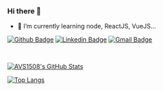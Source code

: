 ### Hi there 👋

- 🌱 I’m currently learning node, ReactJS, VueJS...

[![Github Badge](https://img.shields.io/badge/-Github-000?style=flat-square&logo=Github&logoColor=white&link=https://github.com/vininjr/)](https://github.com/vininjr/)
[![Linkedin Badge](https://img.shields.io/badge/-LinkedIn-blue?style=flat-square&logo=Linkedin&logoColor=white&link=https://www.linkedin.com/in/vininjr//)](https://www.linkedin.com/in/vininjr/)
[![Gmail Badge](https://img.shields.io/badge/-Gmail-c14438?style=flat-square&logo=Gmail&logoColor=white&link=mailto:marcufc10@gmail.com)](mailto:marcufc10@gmail.com)

<br/>

[![AVS1508's GitHub Stats](https://github-readme-stats.vercel.app/api/?username=vininjr&show_icons=true&count_private=true&include_all_commits=true)](https://github.com/vininjr)

[![Top Langs](https://github-readme-stats.vercel.app/api/top-langs/?username=vininjr&layout=compact)](https://github.com/vininjr)

